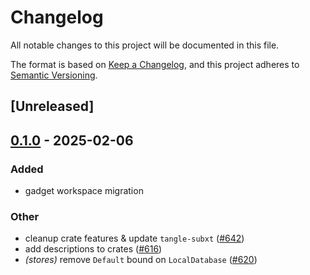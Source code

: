 # Changelog

All notable changes to this project will be documented in this file.

The format is based on [Keep a Changelog](https://keepachangelog.com/en/1.0.0/),
and this project adheres to [Semantic Versioning](https://semver.org/spec/v2.0.0.html).

## [Unreleased]

## [0.1.0](https://github.com/tangle-network/gadget/releases/tag/gadget-stores-v0.1.0) - 2025-02-06

### Added

- gadget workspace migration

### Other

- cleanup crate features & update `tangle-subxt` ([#642](https://github.com/tangle-network/gadget/pull/642))
- add descriptions to crates ([#616](https://github.com/tangle-network/gadget/pull/616))
- *(stores)* remove `Default` bound on `LocalDatabase` ([#620](https://github.com/tangle-network/gadget/pull/620))
